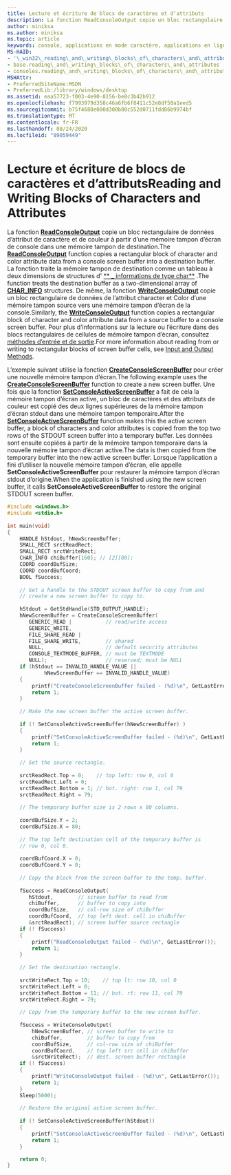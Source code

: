 ```yaml
---
title: Lecture et écriture de blocs de caractères et d’attributs
description: La fonction ReadConsoleOutput copie un bloc rectangulaire de données d’attribut de caractère et de couleur à partir d’une mémoire tampon d’écran de console dans une mémoire tampon de destination.
author: miniksa
ms.author: miniksa
ms.topic: article
keywords: console, applications en mode caractère, applications en ligne de commande, applications Terminal Server, API de console
MS-HAID:
- '\_win32\_reading\_and\_writing\_blocks\_of\_characters\_and\_attributes'
- base.reading\_and\_writing\_blocks\_of\_characters\_and\_attributes
- consoles.reading\_and\_writing\_blocks\_of\_characters\_and\_attributes
MSHAttr:
- PreferredSiteName:MSDN
- PreferredLib:/library/windows/desktop
ms.assetid: eaa57723-f003-4e90-8156-be8c3b42b912
ms.openlocfilehash: f7993979d358c46a6fb6f8411c52e8df50a1eed5
ms.sourcegitcommit: b75f4688e080d300b80c552d0711fdd86b9974bf
ms.translationtype: MT
ms.contentlocale: fr-FR
ms.lasthandoff: 08/24/2020
ms.locfileid: "89059449"
---
```

# <a name="reading-and-writing-blocks-of-characters-and-attributes"></a><span data-ttu-id="da4bb-104">Lecture et écriture de blocs de caractères et d’attributs</span><span class="sxs-lookup"><span data-stu-id="da4bb-104">Reading and Writing Blocks of Characters and Attributes</span></span>


<span data-ttu-id="da4bb-105">La fonction [**ReadConsoleOutput**](readconsoleoutput.md) copie un bloc rectangulaire de données d’attribut de caractère et de couleur à partir d’une mémoire tampon d’écran de console dans une mémoire tampon de destination.</span><span class="sxs-lookup"><span data-stu-id="da4bb-105">The [**ReadConsoleOutput**](readconsoleoutput.md) function copies a rectangular block of character and color attribute data from a console screen buffer into a destination buffer.</span></span> <span data-ttu-id="da4bb-106">La fonction traite la mémoire tampon de destination comme un tableau à deux dimensions de structures d' [\*\* \_ informations de type char\*\*](char-info-str.md) .</span><span class="sxs-lookup"><span data-stu-id="da4bb-106">The function treats the destination buffer as a two-dimensional array of [**CHAR\_INFO**](char-info-str.md) structures.</span></span> <span data-ttu-id="da4bb-107">De même, la fonction [**WriteConsoleOutput**](writeconsoleoutput.md) copie un bloc rectangulaire de données de l’attribut character et Color d’une mémoire tampon source vers une mémoire tampon d’écran de la console.</span><span class="sxs-lookup"><span data-stu-id="da4bb-107">Similarly, the [**WriteConsoleOutput**](writeconsoleoutput.md) function copies a rectangular block of character and color attribute data from a source buffer to a console screen buffer.</span></span> <span data-ttu-id="da4bb-108">Pour plus d’informations sur la lecture ou l’écriture dans des blocs rectangulaires de cellules de mémoire tampon d’écran, consultez [méthodes d’entrée et de sortie](input-and-output-methods.md).</span><span class="sxs-lookup"><span data-stu-id="da4bb-108">For more information about reading from or writing to rectangular blocks of screen buffer cells, see [Input and Output Methods](input-and-output-methods.md).</span></span>

<span data-ttu-id="da4bb-109">L’exemple suivant utilise la fonction [**CreateConsoleScreenBuffer**](createconsolescreenbuffer.md) pour créer une nouvelle mémoire tampon d’écran.</span><span class="sxs-lookup"><span data-stu-id="da4bb-109">The following example uses the [**CreateConsoleScreenBuffer**](createconsolescreenbuffer.md) function to create a new screen buffer.</span></span> <span data-ttu-id="da4bb-110">Une fois que la fonction [**SetConsoleActiveScreenBuffer**](setconsoleactivescreenbuffer.md) a fait de cela la mémoire tampon d’écran active, un bloc de caractères et des attributs de couleur est copié des deux lignes supérieures de la mémoire tampon d’écran stdout dans une mémoire tampon temporaire.</span><span class="sxs-lookup"><span data-stu-id="da4bb-110">After the [**SetConsoleActiveScreenBuffer**](setconsoleactivescreenbuffer.md) function makes this the active screen buffer, a block of characters and color attributes is copied from the top two rows of the STDOUT screen buffer into a temporary buffer.</span></span> <span data-ttu-id="da4bb-111">Les données sont ensuite copiées à partir de la mémoire tampon temporaire dans la nouvelle mémoire tampon d’écran active.</span><span class="sxs-lookup"><span data-stu-id="da4bb-111">The data is then copied from the temporary buffer into the new active screen buffer.</span></span> <span data-ttu-id="da4bb-112">Lorsque l’application a fini d’utiliser la nouvelle mémoire tampon d’écran, elle appelle **SetConsoleActiveScreenBuffer** pour restaurer la mémoire tampon d’écran stdout d’origine.</span><span class="sxs-lookup"><span data-stu-id="da4bb-112">When the application is finished using the new screen buffer, it calls **SetConsoleActiveScreenBuffer** to restore the original STDOUT screen buffer.</span></span>

```C
#include <windows.h> 
#include <stdio.h>
 
int main(void) 
{ 
    HANDLE hStdout, hNewScreenBuffer; 
    SMALL_RECT srctReadRect; 
    SMALL_RECT srctWriteRect; 
    CHAR_INFO chiBuffer[160]; // [2][80]; 
    COORD coordBufSize; 
    COORD coordBufCoord; 
    BOOL fSuccess; 
 
    // Get a handle to the STDOUT screen buffer to copy from and 
    // create a new screen buffer to copy to. 
 
    hStdout = GetStdHandle(STD_OUTPUT_HANDLE); 
    hNewScreenBuffer = CreateConsoleScreenBuffer( 
       GENERIC_READ |           // read/write access 
       GENERIC_WRITE, 
       FILE_SHARE_READ | 
       FILE_SHARE_WRITE,        // shared 
       NULL,                    // default security attributes 
       CONSOLE_TEXTMODE_BUFFER, // must be TEXTMODE 
       NULL);                   // reserved; must be NULL 
    if (hStdout == INVALID_HANDLE_VALUE || 
            hNewScreenBuffer == INVALID_HANDLE_VALUE) 
    {
        printf("CreateConsoleScreenBuffer failed - (%d)\n", GetLastError()); 
        return 1;
    }
 
    // Make the new screen buffer the active screen buffer. 
 
    if (! SetConsoleActiveScreenBuffer(hNewScreenBuffer) ) 
    {
        printf("SetConsoleActiveScreenBuffer failed - (%d)\n", GetLastError()); 
        return 1;
    }
 
    // Set the source rectangle. 
 
    srctReadRect.Top = 0;    // top left: row 0, col 0 
    srctReadRect.Left = 0; 
    srctReadRect.Bottom = 1; // bot. right: row 1, col 79 
    srctReadRect.Right = 79; 
 
    // The temporary buffer size is 2 rows x 80 columns. 
 
    coordBufSize.Y = 2; 
    coordBufSize.X = 80; 
 
    // The top left destination cell of the temporary buffer is 
    // row 0, col 0. 
 
    coordBufCoord.X = 0; 
    coordBufCoord.Y = 0; 
 
    // Copy the block from the screen buffer to the temp. buffer. 
 
    fSuccess = ReadConsoleOutput( 
       hStdout,        // screen buffer to read from 
       chiBuffer,      // buffer to copy into 
       coordBufSize,   // col-row size of chiBuffer 
       coordBufCoord,  // top left dest. cell in chiBuffer 
       &srctReadRect); // screen buffer source rectangle 
    if (! fSuccess) 
    {
        printf("ReadConsoleOutput failed - (%d)\n", GetLastError()); 
        return 1;
    }
 
    // Set the destination rectangle. 
 
    srctWriteRect.Top = 10;    // top lt: row 10, col 0 
    srctWriteRect.Left = 0; 
    srctWriteRect.Bottom = 11; // bot. rt: row 11, col 79 
    srctWriteRect.Right = 79; 
 
    // Copy from the temporary buffer to the new screen buffer. 
 
    fSuccess = WriteConsoleOutput( 
        hNewScreenBuffer, // screen buffer to write to 
        chiBuffer,        // buffer to copy from 
        coordBufSize,     // col-row size of chiBuffer 
        coordBufCoord,    // top left src cell in chiBuffer 
        &srctWriteRect);  // dest. screen buffer rectangle 
    if (! fSuccess) 
    {
        printf("WriteConsoleOutput failed - (%d)\n", GetLastError()); 
        return 1;
    }
    Sleep(5000); 
 
    // Restore the original active screen buffer. 
 
    if (! SetConsoleActiveScreenBuffer(hStdout)) 
    {
        printf("SetConsoleActiveScreenBuffer failed - (%d)\n", GetLastError()); 
        return 1;
    }

    return 0;
}
```

 

 





